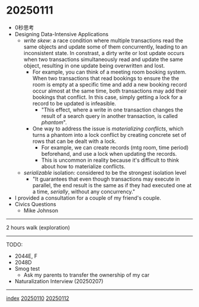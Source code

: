 <head><meta name="viewport" content="width=device-width, initial-scale=1.0, user-scalable=yes" /><meta charset="UTF-8"></head>

# 20250111

- 0秒思考
- Designing Data-Intensive Applications
	- *write skew*: a race condition where multiple transactions read the same objects and update some of them concurrently, leading to an inconsistent state. In constrast, a dirty write or lost update occurs when two transactions simultaneously read and update the same object, resulting in one update being overwritten and lost.
		- For example, you can think of a meeting room booking system. When two transactions that read bookings to ensure the the room is empty at a specific time and add a new booking record occur almost at the same time, both transactions may add their bookings that conflict. In this case, simply getting a lock for a record to be updated is infeasible.
			- "This effect, where a write in one transaction changes the result of a search query in another transaction, is called *phantom*".
		- One way to address the issue is *materializing conflicts*, which turns a phantom into a lock conflict by creating concrete set of rows that can be dealt with a lock.
			- For example, we can create records (mtg room, time period) beforehand, and use a lock when updating the records.
			- This is uncommon in reality because it's difficult to think about how to materialize conflicts.
	- *serializable* isolation: considered to be the strongest isolation level
		- "It guarantees that even though transactions may execute in parallel, the end result is the same as if they had executed one at a time, *serially*, without any concurrency."
- I provided a consultation for a couple of my friend's couple.
- Civics Questions
	- Mike Johnson

---

2 hours walk (exploration)

---

TODO:

- 2044E, F
- 2048D
- Smog test
	- Ask my parents to transfer the ownership of my car
- Naturalization Interview (20250207)

---

[index](../../index.html)
[20250110](20250110.html)
[20250112](20250112.html)

